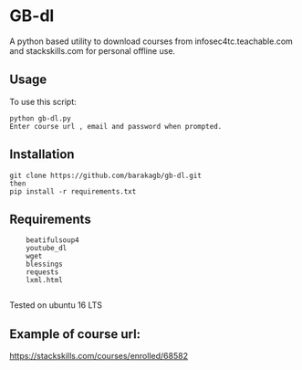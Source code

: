# GB-dl
A python based utility to download courses from infosec4tc.teachable.com and stackskills.com for personal offline use.

## Usage
To use this script:
```
python gb-dl.py
Enter course url , email and password when prompted.
```
## Installation
``` 
git clone https://github.com/barakagb/gb-dl.git 
then
pip install -r requirements.txt 
```
    
## Requirements
``` 
    beatifulsoup4
    youtube_dl
    wget
    blessings
    requests
    lxml.html
    
```

Tested on ubuntu 16 LTS

## Example of course url:
https://stackskills.com/courses/enrolled/68582
